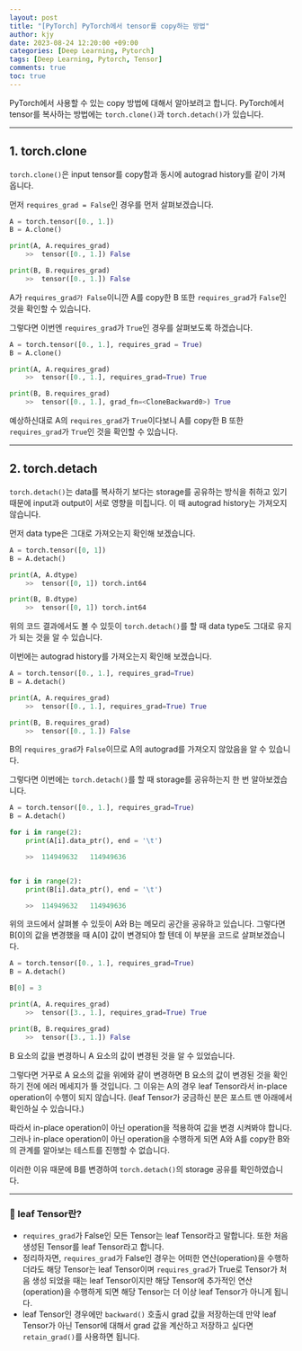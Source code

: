 ```yaml
---
layout: post
title: "[PyTorch] PyTorch에서 tensor를 copy하는 방법"
author: kjy
date: 2023-08-24 12:20:00 +09:00
categories: [Deep Learning, Pytorch]
tags: [Deep Learning, Pytorch, Tensor]
comments: true
toc: true
---
```


PyTorch에서 사용할 수 있는 copy 방법에 대해서 알아보려고 합니다. PyTorch에서 tensor를 복사하는 방법에는 `torch.clone()`과 `torch.detach()`가 있습니다.

---

## 1. torch.clone

`torch.clone()`은 input tensor를 copy함과 동시에 autograd history를 같이 가져옵니다.

먼저 `requires_grad = False`인 경우를 먼저 살펴보겠습니다.

```python
A = torch.tensor([0., 1.])
B = A.clone()

print(A, A.requires_grad)
    >>  tensor([0., 1.]) False

print(B, B.requires_grad)
    >>  tensor([0., 1.]) False
```

A가 `requires_grad가 False`이니깐 A를 copy한 B 또한 `requires_grad`가 `False`인 것을 확인할 수 있습니다.

그렇다면 이번엔 `requires_grad`가 `True`인 경우를 살펴보도록 하겠습니다.

```python
A = torch.tensor([0., 1.], requires_grad = True)
B = A.clone()

print(A, A.requires_grad)
    >>  tensor([0., 1.], requires_grad=True) True

print(B, B.requires_grad)
    >>  tensor([0., 1.], grad_fn=<CloneBackward0>) True
```

예상하신대로 A의 `requires_grad`가 `True`이다보니 A를 copy한 B 또한 `requires_grad`가 `True`인 것을 확인할 수 있습니다.

---

## 2. torch.detach

`torch.detach()`는 data를 복사하기 보다는 storage를 공유하는 방식을 취하고 있기 때문에 input과 output이 서로 영향을 미칩니다. 이 때 autograd history는 가져오지 않습니다.

먼저 data type은 그대로 가져오는지 확인해 보겠습니다.

```python
A = torch.tensor([0, 1])
B = A.detach()

print(A, A.dtype)
    >>  tensor([0, 1]) torch.int64

print(B, B.dtype)
    >>  tensor([0, 1]) torch.int64
```

위의 코드 결과에서도 볼 수 있듯이 `torch.detach()`를 할 때 data type도 그대로 유지가 되는 것을 알 수 있습니다.

이번에는 autograd history를 가져오는지 확인해 보겠습니다.

```python
A = torch.tensor([0., 1.], requires_grad=True)
B = A.detach()

print(A, A.requires_grad)
    >>  tensor([0., 1.], requires_grad=True) True

print(B, B.requires_grad)
    >>  tensor([0., 1.]) False
```

B의 `requires_grad`가 `False`이므로 A의 autograd를 가져오지 않았음을 알 수 있습니다.

그렇다면 이번에는 `torch.detach()`를 할 때 storage를 공유하는지 한 번 알아보겠습니다.

```python
A = torch.tensor([0., 1.], requires_grad=True)
B = A.detach()

for i in range(2):
    print(A[i].data_ptr(), end = '\t')

    >>  114949632	114949636


for i in range(2):
    print(B[i].data_ptr(), end = '\t')

    >>  114949632	114949636
```

위의 코드에서 살펴볼 수 있듯이 A와 B는 메모리 공간을 공유하고 있습니다. 그렇다면 B[0]의 값을 변경했을 때 A[0] 값이 변경되야 할 텐데 이 부분을 코드로 살펴보겠습니다.

```python
A = torch.tensor([0., 1.], requires_grad=True)
B = A.detach()

B[0] = 3

print(A, A.requires_grad)
    >>  tensor([3., 1.], requires_grad=True) True

print(B, B.requires_grad)
    >>  tensor([3., 1.]) False
```

B 요소의 값을 변경하니 A 요소의 값이 변경된 것을 알 수 있었습니다.

그렇다면 거꾸로 A 요소의 값을 위에와 같이 변경하면 B 요소의 값이 변경된 것을 확인하기 전에 에러 메세지가 뜰 것입니다. 그 이유는 A의 경우 leaf Tensor라서 in-place operation이 수행이 되지 않습니다. (leaf Tensor가 궁금하신 분은 포스트 맨 아래에서 확인하실 수 있습니다.)

따라서 in-place operation이 아닌 operation을 적용하여 값을 변경 시켜봐야 합니다. 그러나 in-place operation이 아닌 operation을 수행하게 되면 A와 A를 copy한 B와의 관계를 알아보는 테스트를 진행할 수 없습니다.

이러한 이유 때문에 B를 변경하여 `torch.detach()`의 storage 공유를 확인하였습니다.

---

### 🔎 leaf Tensor란?

- `requires_grad`가 False인 모든 Tensor는 leaf Tensor라고 말합니다. 또한 처음 생성된 Tensor를 leaf Tensor라고 합니다.
- 정리하자면, `requires_grad`가 False인 경우는 어떠한 연산(operation)을 수행하더라도 해당 Tensor는 leaf Tensor이며 `requires_grad`가 True로 Tensor가 처음 생성 되었을 때는 leaf Tensor이지만 해당 Tensor에 추가적인 연산(operation)을 수행하게 되면 해당 Tensor는 더 이상 leaf Tensor가 아니게 됩니다.
- leaf Tensor인 경우에만 `backward()` 호출시 grad 값을 저장하는데 만약 leaf Tensor가 아닌 Tensor에 대해서 grad 값을 계산하고 저장하고 싶다면 `retain_grad()`를 사용하면 됩니다.
